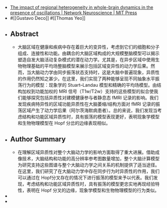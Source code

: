 - [The impact of regional heterogeneity in whole-brain dynamics in the presence of oscillations | Network Neuroscience | MIT Press](https://direct.mit.edu/netn/article/7/2/632/114124/The-impact-of-regional-heterogeneity-in-whole)
- #[[Gustavo Deco]] #[[Thomas Yeo]]
- ## Abstract
	- 大脑区域在健康和疾病中存在着巨大的变异性，考虑到它们的细胞和分子组成、连接性和功能。由耦合的大脑区域构成的大规模整脑模型可以揭示塑造自发大脑活动复杂模式的潜在动力学。尤其是，在异步区域中使用生物物理基础的平均场整脑模型来展示包括区域变异性的动力学后果。然而，当大脑动力学由同步振荡状态支持时，这是大脑中普遍现象，异质性的作用仍然知之甚少。在这里，我们实现了两种能够呈现不同抽象水平振荡行为的模型：现象学的 Stuart–Landau 模型和精确的平均场模型。由结构加权到功能加权的 MRI 信号（T1w/T2w）支持的这些模型的拟合使我们能够探究包括异质性对建模健康参与者静息态 fMRI 记录的影响。我们发现疾病特异性的区域功能异质性在大脑萎缩/结构方面对 fMRI 记录的振荡区域产生了动力学后果（阿尔茨海默病患者）。总的来说，我们发现当考虑结构和功能区域异质性时，具有振荡的模型表现更好，表明现象学模型和生物物理模型在 Hopf 分岔的边缘表现相似。
- ## Author Summary
	- 在理解区域异质性对整个大脑动力学的影响方面取得了重大进展。借助成像技术，大脑结构和功能的高分辨率参考图数量增加，整个大脑计算模型为研究支持这些图谱与整个大脑动力学之间关系的机制提供了适当途径。在这里，我们研究了在大脑动力学中存在同步行为时异质性的作用，我们可以通过在 Hopf分叉存在的情况下进行振荡的模型来予以代表。我们发现，考虑结构和功能区域异质性时，具有振荡的模型更忠实地再现经验特性，表明在 Hopf 分叉的边缘，现象学模型和生物物理模型的行为类似。
-
-
